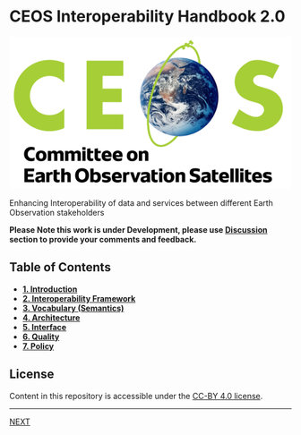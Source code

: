 # CEOS Interoperability Handbook 2.0

![CEOS logo](images/CEOS-logo.png)

Enhancing Interoperability of data and services between different Earth Observation stakeholders

**Please Note this work is under Development, please use [Discussion](https://github.com/ceos-org/interoperability-handbook/discussions) section to provide your comments and feedback.**

## Table of Contents

- [**1. Introduction**](Introduction.md)
- [**2. Interoperability Framework**](Framework.md)
- [**3. Vocabulary (Semantics)**](Vocabulary.md)
- [**4. Architecture**](Architecture.md)
- [**5. Interface**](Interface.md)
- [**6. Quality**](Quality.md)
- [**7. Policy**](Policy.md)

## License

Content in this repository is accessible under the [CC-BY 4.0 license](LICENSE).

***
[NEXT](Introduction.md)
